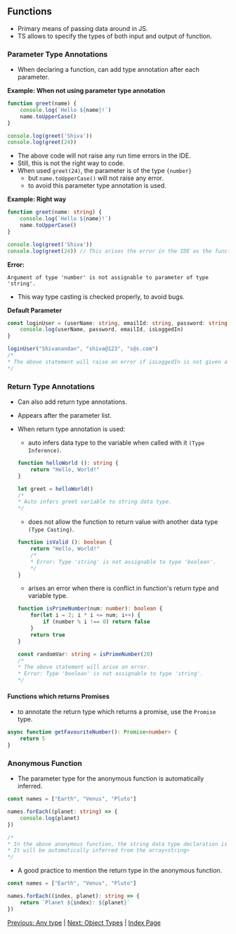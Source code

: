 ## **Functions**
- Primary means of passing data around in JS.
- TS allows to specify the types of both input and output of function.

### **Parameter Type Annotations**
- When declaring a function, can add type annotation after each parameter.

**Example: When not using parameter type annotation**

```ts
function greet(name) {
    console.log(`Hello ${name}!`)
    name.toUpperCase()
}

console.log(greet('Shiva'))
console.log(greet(24))
```

- The above code will not raise any run time errors in the IDE.
- Still, this is not the right way to code.
- When used `greet(24)`, the parameter is of the type `{number}`
    - but `name.toUpperCase()` will not raise any error.
    - to avoid this parameter type annotation is used.

**Example: Right way**

```ts
function greet(name: string) {
    console.log(`Hello ${name}!`)
    name.toUpperCase()
}

console.log(greet('Shiva'))
console.log(greet(24)) // This arises the error in the IDE as the function parameter expects a string value.
```

**Error:**
```
Argument of type 'number' is not assignable to parameter of type 'string'.
```

- This way type casting is checked properly, to avoid bugs.

**Default Parameter**

```ts
const loginUser = (userName: string, emailId: string, password: string, isLoggedIn: boolean = false) => {
    console.log(userName, password, emailId, isLoggedIn)
}

loginUser("Shivanandan", "shiva@123", "s@s.com")
/*
* The above statement will raise an error if isLoggedIn is not given a default value in the parameter.
*/
```

### **Return Type Annotations**
- Can also add return type annotations.
- Appears after the parameter list.
- When return type annotation is used:
    - auto infers data type to the variable when called with it `(Type Inference)`.

    ```ts
    function helloWorld (): string {
        return "Hello, World!"
    }

    let greet = helloWorld()
    /*
    * Auto infers greet variable to string data type.
    */
    ```
    - does not allow the function to return value with another data type `(Type Casting)`.
    
    ```ts
    function isValid (): boolean {
        return "Hello, World!"
        /*
        * Error: Type 'string' is not assignable to type 'boolean'.
        */
    }
    ```

    - arises an error when there is conflict in function's return type and variable type.

    ```ts
    function isPrimeNumber(num: number): boolean {
        for(let i = 2; i * i <= num; i++) {
            if (number % i !== 0) return false 
        }
        return true
    }

    const randomVar: string = isPrimeNumber(20)
    /*
    * The above statement will arise an error.
    * Error: Type 'boolean' is not assignable to type 'string'.
    */
    ```

#### **Functions which returns Promises**

- to annotate the return type which returns a promise, use the `Promise` type.

```ts
async function getFavouriteNumber(): Promise<number> {
    return 5
}
```

### Anonymous Function
- The parameter type for the anonymous function is automatically inferred.

```ts
const names = ["Earth", "Venus", "Pluto"]

names.forEach((planet: string) => {
    console.log(planet)
})

/*
* In the above anonymous function, the string data type declaration is not necessary. 
* It will be automatically inferred from the array<string>
*/
```


- A good practice to mention the return type in the anonymous function.

```ts
const names = ["Earth", "Venus", "Pluto"]

names.forEach((index, planet): string => {
    return `Planet ${index}: ${planet}`
})
```

[Previous: Any type](/docs/%234_Any_Type.md) | [Next: Object Types](/docs/%236_Object_types.md) | [Index Page](/README.md)